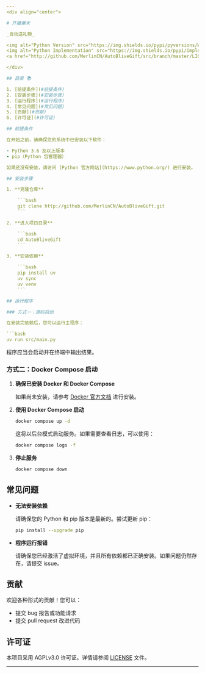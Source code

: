 ```yaml
---
<div align="center">

# 开播爆米

_自动送礼物_

<img alt="Python Version" src="https://img.shields.io/pypi/pyversions/WeiboBot" /></a>
<img alt="Python Implementation" src="https://img.shields.io/pypi/implementation/WeiboBot" /></a>
<a href="http://github.com/MerlinCN/AutoBliveGift/src/branch/master/LICENSE"><img alt="License" src="https://img.shields.io/github/license/MerlinCN/WeiboBot"></a>

</div>

## 目录 📚

1. [前提条件](#前提条件)
2. [安装步骤](#安装步骤)
3. [运行程序](#运行程序)
4. [常见问题](#常见问题)
5. [贡献](#贡献)
6. [许可证](#许可证)

## 前提条件

在开始之前，请确保您的系统中已安装以下软件：

- Python 3.6 及以上版本
- pip（Python 包管理器）

如果还没有安装，请访问 [Python 官方网站](https://www.python.org/) 进行安装。

## 安装步骤

1. **克隆仓库**

    ```bash
    git clone http://github.com/MerlinCN/AutoBliveGift.git
    ```

2. **进入项目目录**

    ```bash
    cd AutoBliveGift
    ```

3. **安装依赖**

    ```bash
    pip install uv 
    uv sync
    uv venv
    ```

## 运行程序 

### 方式一：源码启动

在安装完依赖后，您可以运行主程序：

```bash
uv run src/main.py
```

程序应当会启动并在终端中输出结果。

### 方式二：Docker Compose 启动

1. **确保已安装 Docker 和 Docker Compose**

    如果尚未安装，请参考 [Docker 官方文档](https://docs.docker.com/get-docker/) 进行安装。

2. **使用 Docker Compose 启动**

    ```bash
    docker compose up -d
    ```

    这将以后台模式启动服务。如果需要查看日志，可以使用：

    ```bash
    docker compose logs -f
    ```

3. **停止服务**

    ```bash
    docker compose down
    ```

## 常见问题

- **无法安装依赖**

    请确保您的 Python 和 pip 版本是最新的。尝试更新 pip：

    ```bash
    pip install --upgrade pip
    ```

- **程序运行报错**

    请确保您已经激活了虚拟环境，并且所有依赖都已正确安装。如果问题仍然存在，请提交 issue。

## 贡献

欢迎各种形式的贡献！您可以：

- 提交 bug 报告或功能请求
- 提交 pull request 改进代码


## 许可证

本项目采用 AGPLv3.0 许可证。详情请参阅 [LICENSE](LICENSE) 文件。

---
```

